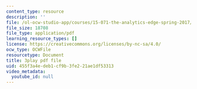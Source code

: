 ```yaml
---
content_type: resource
description: ''
file: /ol-ocw-studio-app/courses/15-071-the-analytics-edge-spring-2017/455f3a4edeb1cf9b3fe221ae1df53313_-mW-DYFyGqg.pdf
file_size: 18708
file_type: application/pdf
learning_resource_types: []
license: https://creativecommons.org/licenses/by-nc-sa/4.0/
ocw_type: OCWFile
resourcetype: Document
title: 3play pdf file
uid: 455f3a4e-deb1-cf9b-3fe2-21ae1df53313
video_metadata:
  youtube_id: null
---
```

